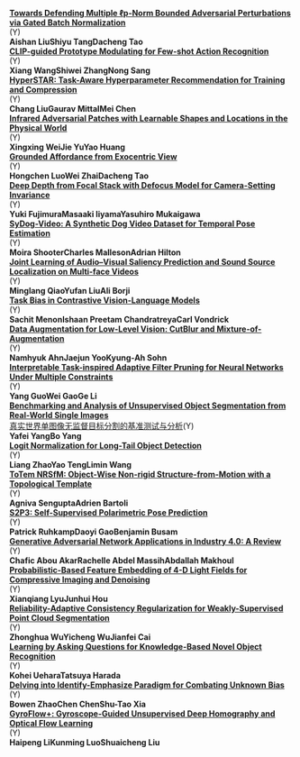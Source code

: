 **[Towards Defending Multiple ℓp-Norm Bounded Adversarial Perturbations via Gated Batch Normalization]( 	https://link.springer.com/article/10.1007/s11263-023-01884-w)**  
[]()(Y)   
**Aishan LiuShiyu TangDacheng Tao**     
**[CLIP-guided Prototype Modulating for Few-shot Action Recognition]( 	https://link.springer.com/article/10.1007/s11263-023-01917-4)**  
[]()(Y)   
**Xiang WangShiwei ZhangNong Sang**     
**[HyperSTAR: Task-Aware Hyperparameter Recommendation for Training and Compression]( 	https://link.springer.com/article/10.1007/s11263-023-01961-0)**  
[]()(Y)   
**Chang LiuGaurav MittalMei Chen**     
**[Infrared Adversarial Patches with Learnable Shapes and Locations in the Physical World]( 	https://link.springer.com/article/10.1007/s11263-023-01963-y)**  
[]()(Y)   
**Xingxing WeiJie YuYao Huang**     
**[Grounded Affordance from Exocentric View]( 	https://link.springer.com/article/10.1007/s11263-023-01962-z)**  
[]()(Y)   
**Hongchen LuoWei ZhaiDacheng Tao**     
**[Deep Depth from Focal Stack with Defocus Model for Camera-Setting Invariance]( 	https://link.springer.com/article/10.1007/s11263-023-01964-x)**  
[]()(Y)   
**Yuki FujimuraMasaaki IiyamaYasuhiro Mukaigawa**     
**[SyDog-Video: A Synthetic Dog Video Dataset for Temporal Pose Estimation]( 	https://link.springer.com/article/10.1007/s11263-023-01946-z)**  
[]()(Y)   
**Moira ShooterCharles MallesonAdrian Hilton**     
**[Joint Learning of Audio–Visual Saliency Prediction and Sound Source Localization on Multi-face Videos]( 	https://link.springer.com/article/10.1007/s11263-023-01950-3)**  
[]()(Y)   
**Minglang QiaoYufan LiuAli Borji**     
**[Task Bias in Contrastive Vision-Language Models]( 	https://link.springer.com/article/10.1007/s11263-023-01945-0)**  
[]()(Y)   
**Sachit MenonIshaan Preetam ChandratreyaCarl Vondrick**     
**[Data Augmentation for Low-Level Vision: CutBlur and Mixture-of-Augmentation]( 	https://link.springer.com/article/10.1007/s11263-023-01970-z)**  
[]()(Y)   
**Namhyuk AhnJaejun YooKyung-Ah Sohn**     
**[Interpretable Task-inspired Adaptive Filter Pruning for Neural Networks Under Multiple Constraints]( 	https://link.springer.com/article/10.1007/s11263-023-01972-x)**  
[]()(Y)   
**Yang GuoWei GaoGe Li**     
**[Benchmarking and Analysis of Unsupervised Object Segmentation from Real-World Single Images]( 	https://link.springer.com/article/10.1007/s11263-023-01973-w)**  
[真实世界单图像无监督目标分割的基准测试与分析]()(Y)   
**Yafei YangBo Yang**     
**[Logit Normalization for Long-Tail Object Detection]( 	https://link.springer.com/article/10.1007/s11263-023-01971-y)**  
[]()(Y)   
**Liang ZhaoYao TengLimin Wang**     
**[ToTem NRSfM: Object-Wise Non-rigid Structure-from-Motion with a Topological Template]( 	https://link.springer.com/article/10.1007/s11263-023-01923-6)**  
[]()(Y)   
**Agniva SenguptaAdrien Bartoli**     
**[S2P3: Self-Supervised Polarimetric Pose Prediction]( 	https://link.springer.com/article/10.1007/s11263-023-01965-w)**  
[]()(Y)   
**Patrick RuhkampDaoyi GaoBenjamin Busam**     
**[Generative Adversarial Network Applications in Industry 4.0: A Review]( 	https://link.springer.com/article/10.1007/s11263-023-01966-9)**  
[]()(Y)   
**Chafic Abou AkarRachelle Abdel MassihAbdallah Makhoul**     
**[Probabilistic-Based Feature Embedding of 4-D Light Fields for Compressive Imaging and Denoising]( 	https://link.springer.com/article/10.1007/s11263-023-01974-9)**  
[]()(Y)   
**Xianqiang LyuJunhui Hou**     
**[Reliability-Adaptive Consistency Regularization for Weakly-Supervised Point Cloud Segmentation]( 	https://link.springer.com/article/10.1007/s11263-023-01975-8)**  
[]()(Y)   
**Zhonghua WuYicheng WuJianfei Cai**     
**[Learning by Asking Questions for Knowledge-Based Novel Object Recognition]( 	https://link.springer.com/article/10.1007/s11263-023-01976-7)**  
[]()(Y)   
**Kohei UeharaTatsuya Harada**     
**[Delving into Identify-Emphasize Paradigm for Combating Unknown Bias]( 	https://link.springer.com/article/10.1007/s11263-023-01969-6)**  
[]()(Y)   
**Bowen ZhaoChen ChenShu-Tao Xia**     
**[GyroFlow+: Gyroscope-Guided Unsupervised Deep Homography and Optical Flow Learning]( 	https://link.springer.com/article/10.1007/s11263-023-01978-5)**  
[]()(Y)   
**Haipeng LiKunming LuoShuaicheng Liu**
